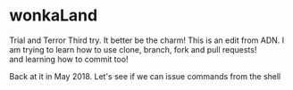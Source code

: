 # wonkaLand
Trial and Terror
Third try.  It better be the charm!
This is an edit from ADN.  I am trying to learn how to use clone, branch, fork and pull requests!  
and learning how to commit too!

Back at it in May 2018.  Let's see if we can issue commands from the shell